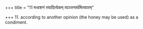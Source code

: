 +++
title = "11 मध्वशनं स्यादित्येकम् व्यञ्जनार्थमित्यपरम्"

+++
11. according to another opinion (the honey may be used) as a condiment.
